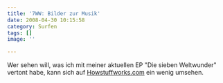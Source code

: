```yaml
---
title: '7WW: Bilder zur Musik'
date: 2008-04-30 10:15:58
category: Surfen
tags: []
image: ''

---
```


Wer sehen will, was ich mit meiner aktuellen EP "Die sieben Weltwunder" vertont habe, kann sich auf [Howstuffworks.com](http://history.howstuffworks.com/ancient-rome/seven-wonders-of-the-ancient-world.htm) ein wenig umsehen.
